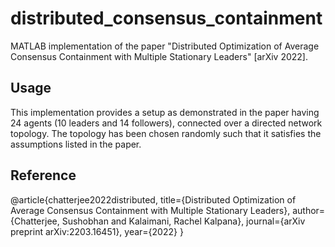 # distributed_consensus_containment
MATLAB implementation of the paper "Distributed Optimization of Average Consensus Containment with Multiple Stationary Leaders" [arXiv 2022].

## **Usage** 

This implementation provides a setup as demonstrated in the paper having 24 agents (10 leaders and 14 followers), connected over a directed network topology. The topology has been chosen randomly such that it satisfies the assumptions listed in the paper.

## **Reference** 

@article{chatterjee2022distributed,
  title={Distributed Optimization of Average Consensus Containment with Multiple Stationary Leaders},
  author={Chatterjee, Sushobhan and Kalaimani, Rachel Kalpana},
  journal={arXiv preprint arXiv:2203.16451},
  year={2022}
}
